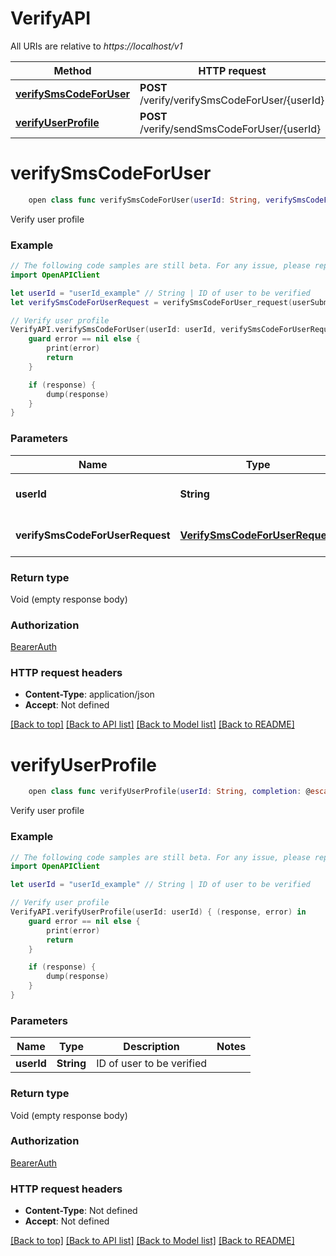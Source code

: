 # VerifyAPI

All URIs are relative to *https://localhost/v1*

Method | HTTP request | Description
------------- | ------------- | -------------
[**verifySmsCodeForUser**](VerifyAPI.md#verifysmscodeforuser) | **POST** /verify/verifySmsCodeForUser/{userId} | Verify user profile
[**verifyUserProfile**](VerifyAPI.md#verifyuserprofile) | **POST** /verify/sendSmsCodeForUser/{userId} | Verify user profile


# **verifySmsCodeForUser**
```swift
    open class func verifySmsCodeForUser(userId: String, verifySmsCodeForUserRequest: VerifySmsCodeForUserRequest? = nil, completion: @escaping (_ data: Void?, _ error: Error?) -> Void)
```

Verify user profile

### Example
```swift
// The following code samples are still beta. For any issue, please report via http://github.com/OpenAPITools/openapi-generator/issues/new
import OpenAPIClient

let userId = "userId_example" // String | ID of user to be verified
let verifySmsCodeForUserRequest = verifySmsCodeForUser_request(userSubmittedCode: 123) // VerifySmsCodeForUserRequest | New user to be created (optional)

// Verify user profile
VerifyAPI.verifySmsCodeForUser(userId: userId, verifySmsCodeForUserRequest: verifySmsCodeForUserRequest) { (response, error) in
    guard error == nil else {
        print(error)
        return
    }

    if (response) {
        dump(response)
    }
}
```

### Parameters

Name | Type | Description  | Notes
------------- | ------------- | ------------- | -------------
 **userId** | **String** | ID of user to be verified | 
 **verifySmsCodeForUserRequest** | [**VerifySmsCodeForUserRequest**](VerifySmsCodeForUserRequest.md) | New user to be created | [optional] 

### Return type

Void (empty response body)

### Authorization

[BearerAuth](../README.md#BearerAuth)

### HTTP request headers

 - **Content-Type**: application/json
 - **Accept**: Not defined

[[Back to top]](#) [[Back to API list]](../README.md#documentation-for-api-endpoints) [[Back to Model list]](../README.md#documentation-for-models) [[Back to README]](../README.md)

# **verifyUserProfile**
```swift
    open class func verifyUserProfile(userId: String, completion: @escaping (_ data: Void?, _ error: Error?) -> Void)
```

Verify user profile

### Example
```swift
// The following code samples are still beta. For any issue, please report via http://github.com/OpenAPITools/openapi-generator/issues/new
import OpenAPIClient

let userId = "userId_example" // String | ID of user to be verified

// Verify user profile
VerifyAPI.verifyUserProfile(userId: userId) { (response, error) in
    guard error == nil else {
        print(error)
        return
    }

    if (response) {
        dump(response)
    }
}
```

### Parameters

Name | Type | Description  | Notes
------------- | ------------- | ------------- | -------------
 **userId** | **String** | ID of user to be verified | 

### Return type

Void (empty response body)

### Authorization

[BearerAuth](../README.md#BearerAuth)

### HTTP request headers

 - **Content-Type**: Not defined
 - **Accept**: Not defined

[[Back to top]](#) [[Back to API list]](../README.md#documentation-for-api-endpoints) [[Back to Model list]](../README.md#documentation-for-models) [[Back to README]](../README.md)


